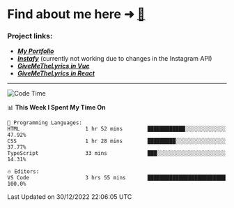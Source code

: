 # Find about me here ➜ [🧑](https://pauabella.dev)

### Project links:
- ***[My Portfolio](https://pauabella.dev)***
- ***[Instafy](https://instafy.me)*** (currently not working due to changes in the Instagram API)
- ***[GiveMeTheLyrics in Vue](https://lyrics.pauabella.dev)***
- ***[GiveMeTheLyrics in React](https://pauabella.dev/GiveMeTheLyrics)***

---
<!--START_SECTION:waka-->
![Code Time](http://img.shields.io/badge/Code%20Time-1%2C758%20hrs%2021%20mins-blue)

📊 **This Week I Spent My Time On** 

```text
💬 Programming Languages: 
HTML                     1 hr 52 mins        ████████████░░░░░░░░░░░░░   47.92% 
CSS                      1 hr 28 mins        █████████░░░░░░░░░░░░░░░░   37.77% 
TypeScript               33 mins             ███░░░░░░░░░░░░░░░░░░░░░░   14.31%

🔥 Editors: 
VS Code                  3 hrs 55 mins       █████████████████████████   100.0%

```


 Last Updated on 30/12/2022 22:06:05 UTC
<!--END_SECTION:waka-->
